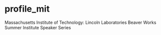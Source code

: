 # profile_mit
Massachusetts Institute of Technology: Lincoln Laboratories Beaver Works Summer Institute Speaker Series
